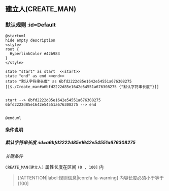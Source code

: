 ## 建立人(CREATE_MAN) <!-- {docsify-ignore-all} -->

   

### 默认规则 :id=Default

```plantuml
@startuml
hide empty description
<style>
root {
  HyperlinkColor #42b983
}
</style>

state "start" as start  <<start>>
state "end" as end <<end>>
state "默认字符串长度" as 6bfd2222d85e1642e54551a676308275 [[$./Create_man#a6bfd2222d85e1642e54551a676308275 {"默认字符串长度"}]]


start --> 6bfd2222d85e1642e54551a676308275 
6bfd2222d85e1642e54551a676308275 --> end 


@enduml
```

#### 条件说明

##### 默认字符串长度 :id=a6bfd2222d85e1642e54551a676308275


*关键条件*


`CREATE_MAN(建立人)` 属性长度在区间 `(0 , 100]` 内

> [!ATTENTION|label:规则信息|icon:fa fa-warning]
> 内容长度必须小于等于[100]







